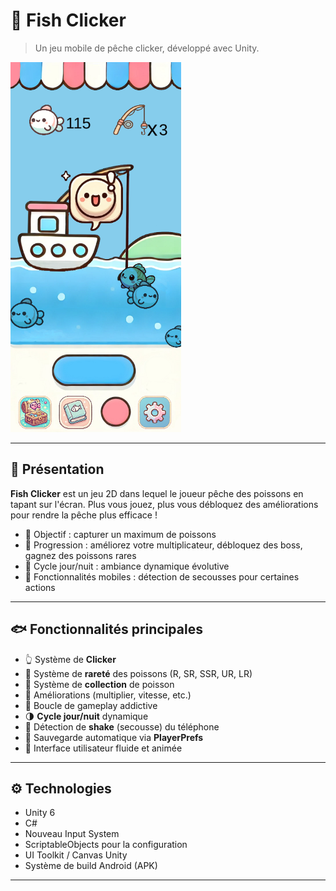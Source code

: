 # 🎣 Fish Clicker

> Un jeu mobile de pêche clicker, développé avec Unity.

![Banner](./screenshots/01.png)

---

## 📱 Présentation

**Fish Clicker** est un jeu 2D dans lequel le joueur pêche des poissons en tapant sur l'écran. Plus vous jouez, plus vous débloquez des améliorations pour rendre la pêche plus efficace !

- 🎯 Objectif : capturer un maximum de poissons
- 🚀 Progression : améliorez votre multiplicateur, débloquez des boss, gagnez des poissons rares
- 🌙 Cycle jour/nuit : ambiance dynamique évolutive
- 📱 Fonctionnalités mobiles : détection de secousses pour certaines actions

---

## 🐟 Fonctionnalités principales

- 👆 Système de **Clicker**
- 🐠 Système de **rareté** des poissons (R, SR, SSR, UR, LR)
- :book: Système de **collection** de poisson
- 💪 Améliorations (multiplier, vitesse, etc.)
- 🔁 Boucle de gameplay addictive
- 🌗 **Cycle jour/nuit** dynamique
- 📳 Détection de **shake** (secousse) du téléphone
- 🧠 Sauvegarde automatique via **PlayerPrefs**
- 🎨 Interface utilisateur fluide et animée

---

## ⚙️ Technologies

- Unity 6
- C#
- Nouveau Input System
- ScriptableObjects pour la configuration
- UI Toolkit / Canvas Unity
- Système de build Android (APK)

---
